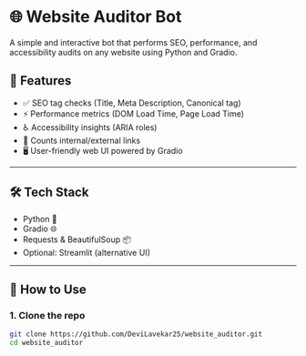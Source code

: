 # 🌐 Website Auditor Bot

A simple and interactive bot that performs SEO, performance, and accessibility audits on any website using Python and Gradio.

## 🚀 Features

- ✅ SEO tag checks (Title, Meta Description, Canonical tag)
- ⚡ Performance metrics (DOM Load Time, Page Load Time)
- ♿ Accessibility insights (ARIA roles)
- 🔗 Counts internal/external links
- 🖥️ User-friendly web UI powered by Gradio

---

## 🛠️ Tech Stack

- Python 🐍
- Gradio 🌐
- Requests & BeautifulSoup 📦
- Optional: Streamlit (alternative UI)


---

## 🧪 How to Use

### 1. Clone the repo

```bash
git clone https://github.com/DeviLavekar25/website_auditor.git
cd website_auditor
